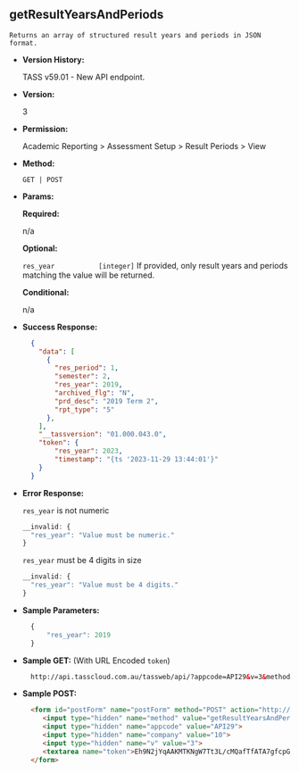 **getResultYearsAndPeriods**
----
	Returns an array of structured result years and periods in JSON format.

* **Version History:**

  TASS v59.01 - New API endpoint.

* **Version:**

	3

* **Permission:**

	Academic Reporting > Assessment Setup > Result Periods > View

* **Method:**

	`GET | POST`

* **Params:**

	**Required:**

	n/a

	**Optional:**

	`res_year			[integer]`		If provided, only result years and periods matching the value will be returned.
	
	**Conditional:**

	n/a

* **Success Response:**
    ```json
      {
        "data": [
          {
            "res_period": 1,
            "semester": 2,
            "res_year": 2019,
            "archived_flg": "N",
            "prd_desc": "2019 Term 2",
            "rpt_type": "5"
		  },
        ],
        "__tassversion": "01.000.043.0",
        "token": {
			"res_year": 2023,
			"timestamp": "{ts '2023-11-29 13:44:01'}"
        }
      }
    ```
 
* **Error Response:**

    `res_year` is not numeric
    ```javascript
    __invalid: {
      "res_year": "Value must be numeric."
    }
    ```

    `res_year` must be 4 digits in size
    ```javascript
    __invalid: {
      "res_year": "Value must be 4 digits."
    }
    ```
    
* **Sample Parameters:**

  ```javascript
	{
		"res_year": 2019
	}
  ```

* **Sample GET:** (With URL Encoded `token`)

  ```HTML
    http://api.tasscloud.com.au/tassweb/api/?appcode=API29&v=3&method=GetResultYearsAndPeriods&token=Eh9N2jYqAAKMTKNgW7Tt3L%2FcMQafTfATA7gfcpGJ2Qw%3D&company=10
  ```
  
* **Sample POST:**

  ```HTML
    <form id="postForm" name="postForm" method="POST" action="http://api.tasscloud.com.au/tassweb/api/">
       <input type="hidden" name="method" value="getResultYearsAndPeriods">
       <input type="hidden" name="appcode" value="API29">
       <input type="hidden" name="company" value="10">
       <input type="hidden" name="v" value="3">
       <textarea name="token">Eh9N2jYqAAKMTKNgW7Tt3L/cMQafTfATA7gfcpGJ2Qw=</textarea>
    </form>
  ```
